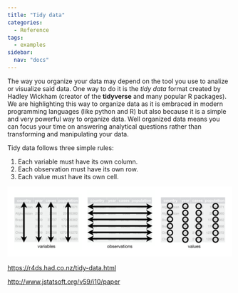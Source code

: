 ```yaml
---
title: "Tidy data"
categories:
  - Reference
tags:
  - examples
sidebar:
  nav: "docs"
---
```


The way you organize your data may depend on the tool you use to analize or visualize said data. One way to do it is the *tidy data* format created by Hadley Wickham (creator of the **tidyverse** and many popular R packages). We are highlighting this way to organize data as it is embraced in modern programming languages (like python and R) but also because it is a simple and very powerful way to organize data. Well organized data means you can focus your time on answering analytical questions rather than transforming and manipulating your data.

Tidy data follows three simple rules:
1. Each variable must have its own column.
2. Each observation must have its own row.
3. Each value must have its own cell.

![tidy data image](../assets/images/tidy-1.png)



https://r4ds.had.co.nz/tidy-data.html

http://www.jstatsoft.org/v59/i10/paper